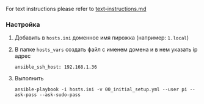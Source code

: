 For text instructions please refer to [text-instructions.md](./text-instructions.md)

### Настройка

1. Добавить в `hosts.ini` доменное имя пирожка (например: `1.local`)

2. В папке `hosts_vars` создать файл с именем домена и в нем указать ip адрес
    ```
    ansible_ssh_host: 192.168.1.36
    ```

3. Выполнить
    ```
    ansible-playbook -i hosts.ini -v 00_initial_setup.yml --user pi --ask-pass --ask-sudo-pass
    ```
